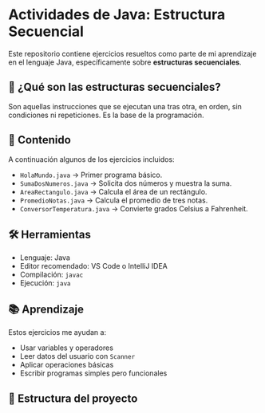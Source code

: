 # Actividades de Java: Estructura Secuencial

Este repositorio contiene ejercicios resueltos como parte de mi aprendizaje en el lenguaje Java, específicamente sobre **estructuras secuenciales**.

## 🧠 ¿Qué son las estructuras secuenciales?

Son aquellas instrucciones que se ejecutan una tras otra, en orden, sin condiciones ni repeticiones. Es la base de la programación.

## 📝 Contenido

A continuación algunos de los ejercicios incluidos:

- `HolaMundo.java` → Primer programa básico.
- `SumaDosNumeros.java` → Solicita dos números y muestra la suma.
- `AreaRectangulo.java` → Calcula el área de un rectángulo.
- `PromedioNotas.java` → Calcula el promedio de tres notas.
- `ConversorTemperatura.java` → Convierte grados Celsius a Fahrenheit.

## 🛠️ Herramientas

- Lenguaje: Java
- Editor recomendado: VS Code o IntelliJ IDEA
- Compilación: `javac`
- Ejecución: `java`

## 📚 Aprendizaje

Estos ejercicios me ayudan a:

- Usar variables y operadores
- Leer datos del usuario con `Scanner`
- Aplicar operaciones básicas
- Escribir programas simples pero funcionales

## 📁 Estructura del proyecto

